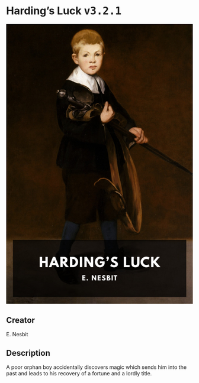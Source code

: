 
# Harding’s Luck <kbd>v3.2.1</kbd>

<center>
  <img src="./cover-1024.jpg"/>
</center>

## Creator
E. Nesbit

## Description
A poor orphan boy accidentally discovers magic which sends him into the past and leads to his recovery of a fortune and a lordly title.
